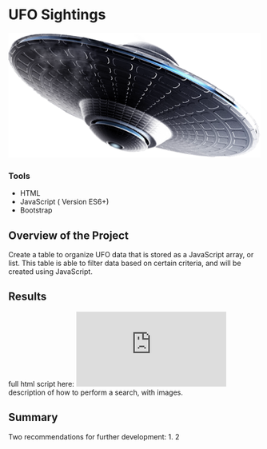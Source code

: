 # UFO Sightings
![](https://github.com/MarielaKaradzhova/UFOs/blob/main/resources/ufo.png)
### Tools

- HTML
- JavaScript ( Version ES6+)
- Bootstrap

## Overview of the Project
Create a table to organize UFO data that is stored as a JavaScript array, or list. This table is able to filter data based on certain criteria, and will be created using JavaScript. 
## Results
 full html script here: ![](https://github.com/MarielaKaradzhova/UFOs/blob/main/index.html)
description of how to perform a search, with images.

## Summary

Two recommendations for further development:
 1.
 2
